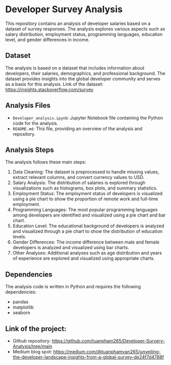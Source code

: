 # Developer Survey Analysis

This repository contains an analysis of developer salaries based on a dataset of survey responses. The analysis explores various aspects such as salary distribution, employment status, programming languages, education level, and gender differences in income.

## Dataset

The analysis is based on a dataset that includes information about developers, their salaries, demographics, and professional background. The dataset provides insights into the global developer community and serves as a basis for this analysis.
Link of the dataset: https://insights.stackoverflow.com/survey

## Analysis Files

- `Developer_analysis.ipynb`: Jupyter Notebook file containing the Python code for the analysis.
- `README.md`: This file, providing an overview of the analysis and repository.

## Analysis Steps

The analysis follows these main steps:

1. Data Cleaning: The dataset is preprocessed to handle missing values, extract relevant columns, and convert currency values to USD.
2. Salary Analysis: The distribution of salaries is explored through visualizations such as histograms, box plots, and summary statistics.
3. Employment Status: The employment status of developers is visualized using a pie chart to show the proportion of remote work and full-time employment.
4. Programming Languages: The most popular programming languages among developers are identified and visualized using a pie chart and bar chart.
5. Education Level: The educational background of developers is analyzed and visualized through a pie chart to show the distribution of education levels.
6. Gender Differences: The income difference between male and female developers is analyzed and visualized using bar charts.
7. Other Analyses: Additional analyses such as age distribution and years of experience are explored and visualized using appropriate charts.

## Dependencies

The analysis code is written in Python and requires the following dependencies:

- pandas
- matplotlib
- seaborn

## Link of the project:
- Github repository: https://github.com/tuanpham265/Developer-Survery-Analysis/tree/main
- Medium blog spot: https://medium.com/@tuanphamvan265/unveiling-the-developer-landscape-insights-from-a-global-survey-de24f7d4788f

